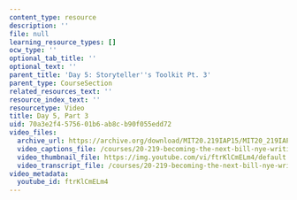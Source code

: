```yaml
---
content_type: resource
description: ''
file: null
learning_resource_types: []
ocw_type: ''
optional_tab_title: ''
optional_text: ''
parent_title: 'Day 5: Storyteller''s Toolkit Pt. 3'
parent_type: CourseSection
related_resources_text: ''
resource_index_text: ''
resourcetype: Video
title: Day 5, Part 3
uid: 70a3e2f4-5756-01b6-ab8c-b90f055edd72
video_files:
  archive_url: https://archive.org/download/MIT20.219IAP15/MIT20_219IAP15_D05P3_300k.mp4
  video_captions_file: /courses/20-219-becoming-the-next-bill-nye-writing-and-hosting-the-educational-show-january-iap-2015/313481bffcb15f0eb08f70d8cf64f1b5_ftrKlCmELm4.vtt
  video_thumbnail_file: https://img.youtube.com/vi/ftrKlCmELm4/default.jpg
  video_transcript_file: /courses/20-219-becoming-the-next-bill-nye-writing-and-hosting-the-educational-show-january-iap-2015/7df3f53b598cae53c82b643c16c625a3_ftrKlCmELm4.pdf
video_metadata:
  youtube_id: ftrKlCmELm4
---
```

